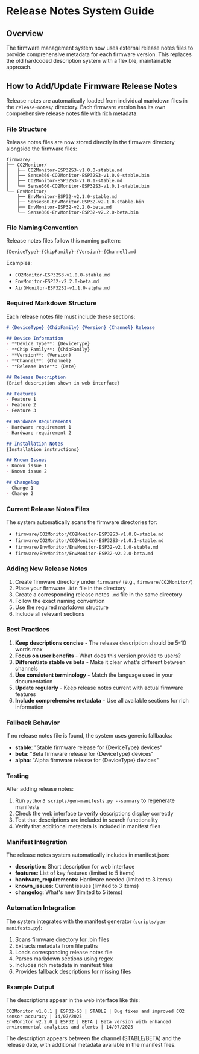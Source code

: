 # Release Notes System Guide

## Overview

The firmware management system now uses external release notes files to provide comprehensive metadata for each firmware version. This replaces the old hardcoded description system with a flexible, maintainable approach.

## How to Add/Update Firmware Release Notes

Release notes are automatically loaded from individual markdown files in the `release-notes/` directory. Each firmware version has its own comprehensive release notes file with rich metadata.

### File Structure

Release notes files are now stored directly in the firmware directory alongside the firmware files:

```
firmware/
├── CO2Monitor/
│   ├── CO2Monitor-ESP32S3-v1.0.0-stable.md
│   ├── Sense360-CO2Monitor-ESP32S3-v1.0.0-stable.bin
│   ├── CO2Monitor-ESP32S3-v1.0.1-stable.md
│   └── Sense360-CO2Monitor-ESP32S3-v1.0.1-stable.bin
└── EnvMonitor/
    ├── EnvMonitor-ESP32-v2.1.0-stable.md
    ├── Sense360-EnvMonitor-ESP32-v2.1.0-stable.bin
    ├── EnvMonitor-ESP32-v2.2.0-beta.md
    └── Sense360-EnvMonitor-ESP32-v2.2.0-beta.bin
```

### File Naming Convention

Release notes files follow this naming pattern:
```
{DeviceType}-{ChipFamily}-{Version}-{Channel}.md
```

Examples:
- `CO2Monitor-ESP32S3-v1.0.0-stable.md`
- `EnvMonitor-ESP32-v2.2.0-beta.md`
- `AirQMonitor-ESP32S2-v1.1.0-alpha.md`

### Required Markdown Structure

Each release notes file must include these sections:

```markdown
# {DeviceType} {ChipFamily} {Version} {Channel} Release

## Device Information
- **Device Type**: {DeviceType}
- **Chip Family**: {ChipFamily}
- **Version**: {Version}
- **Channel**: {Channel}
- **Release Date**: {Date}

## Release Description
{Brief description shown in web interface}

## Features
- Feature 1
- Feature 2
- Feature 3

## Hardware Requirements
- Hardware requirement 1
- Hardware requirement 2

## Installation Notes
{Installation instructions}

## Known Issues
- Known issue 1
- Known issue 2

## Changelog
- Change 1
- Change 2
```

### Current Release Notes Files

The system automatically scans the firmware directories for:
- `firmware/CO2Monitor/CO2Monitor-ESP32S3-v1.0.0-stable.md`
- `firmware/CO2Monitor/CO2Monitor-ESP32S3-v1.0.1-stable.md`
- `firmware/EnvMonitor/EnvMonitor-ESP32-v2.1.0-stable.md`
- `firmware/EnvMonitor/EnvMonitor-ESP32-v2.2.0-beta.md`

### Adding New Release Notes

1. Create firmware directory under `firmware/` (e.g., `firmware/CO2Monitor/`)
2. Place your firmware `.bin` file in the directory
3. Create a corresponding release notes `.md` file in the same directory
4. Follow the exact naming convention
5. Use the required markdown structure
6. Include all relevant sections

### Best Practices

1. **Keep descriptions concise** - The release description should be 5-10 words max
2. **Focus on user benefits** - What does this version provide to users?
3. **Differentiate stable vs beta** - Make it clear what's different between channels
4. **Use consistent terminology** - Match the language used in your documentation
5. **Update regularly** - Keep release notes current with actual firmware features
6. **Include comprehensive metadata** - Use all available sections for rich information

### Fallback Behavior

If no release notes file is found, the system uses generic fallbacks:
- **stable**: "Stable firmware release for {DeviceType} devices"
- **beta**: "Beta firmware release for {DeviceType} devices"
- **alpha**: "Alpha firmware release for {DeviceType} devices"

### Testing

After adding release notes:
1. Run `python3 scripts/gen-manifests.py --summary` to regenerate manifests
2. Check the web interface to verify descriptions display correctly
3. Test that descriptions are included in search functionality
4. Verify that additional metadata is included in manifest files

### Manifest Integration

The release notes system automatically includes in manifest.json:
- **description**: Short description for web interface
- **features**: List of key features (limited to 5 items)
- **hardware_requirements**: Hardware needed (limited to 3 items)
- **known_issues**: Current issues (limited to 3 items)
- **changelog**: What's new (limited to 5 items)

### Automation Integration

The system integrates with the manifest generator (`scripts/gen-manifests.py`):
1. Scans firmware directory for .bin files
2. Extracts metadata from file paths
3. Loads corresponding release notes file
4. Parses markdown sections using regex
5. Includes rich metadata in manifest files
6. Provides fallback descriptions for missing files

### Example Output

The descriptions appear in the web interface like this:

```
CO2Monitor v1.0.1 | ESP32-S3 | STABLE | Bug fixes and improved CO2 sensor accuracy | 14/07/2025
EnvMonitor v2.2.0 | ESP32 | BETA | Beta version with enhanced environmental analytics and alerts | 14/07/2025
```

The description appears between the channel (STABLE/BETA) and the release date, with additional metadata available in the manifest files.